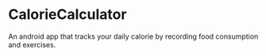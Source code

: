 # CalorieCalculator
An android app that tracks your daily calorie by recording food consumption and exercises.
